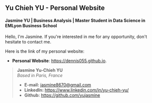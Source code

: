 ## Yu Chieh YU - Personal Website

#### Jasmine YU | Business Analysis | Master Student in Data Science in EMLyon Business School

Hello, I'm Jasmine. If you're interested in me for any opportunity, don't hesitate to contact me.

Here is the link of my personal website:  
- **Personal Website**: https://dennis055.github.io.

> **Jasmine Yu-Chieh YU**  
> *Based in Paris, France*  
> * **E-mail:** jasmine8670@gmail.com
> * **LinkedIn:** https://www.linkedin.com/in/yu-chieh-yu/
> * **Github:** https://github.com/yujasmine

